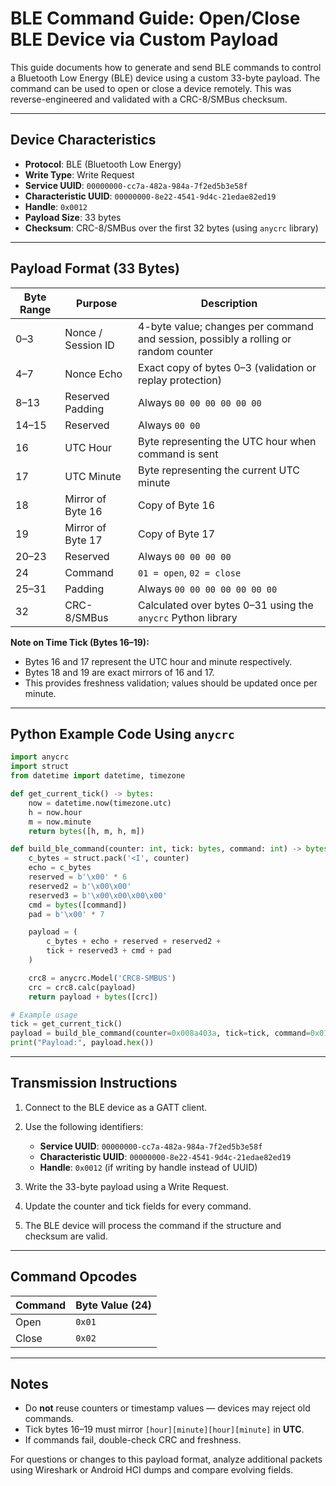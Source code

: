 # BLE Command Guide: Open/Close BLE Device via Custom Payload

This guide documents how to generate and send BLE commands to control a Bluetooth Low Energy (BLE) device using a custom 33-byte payload. The command can be used to open or close a device remotely. This was reverse-engineered and validated with a CRC-8/SMBus checksum.

---

## Device Characteristics

* **Protocol**: BLE (Bluetooth Low Energy)
* **Write Type**: Write Request
* **Service UUID**: `00000000-cc7a-482a-984a-7f2ed5b3e58f`
* **Characteristic UUID**: `00000000-8e22-4541-9d4c-21edae82ed19`
* **Handle**: `0x0012`
* **Payload Size**: 33 bytes
* **Checksum**: CRC-8/SMBus over the first 32 bytes (using `anycrc` library)

---

## Payload Format (33 Bytes)

| Byte Range | Purpose            | Description                                                                         |
| ---------- | ------------------ | ----------------------------------------------------------------------------------- |
| 0–3        | Nonce / Session ID | 4-byte value; changes per command and session, possibly a rolling or random counter |
| 4–7        | Nonce Echo         | Exact copy of bytes 0–3 (validation or replay protection)                           |
| 8–13       | Reserved Padding   | Always `00 00 00 00 00 00`                                                          |
| 14–15      | Reserved           | Always `00 00`                                                                      |
| 16         | UTC Hour           | Byte representing the UTC hour when command is sent                                 |
| 17         | UTC Minute         | Byte representing the current UTC minute                                            |
| 18         | Mirror of Byte 16  | Copy of Byte 16                                                                     |
| 19         | Mirror of Byte 17  | Copy of Byte 17                                                                     |
| 20–23      | Reserved           | Always `00 00 00 00`                                                                |
| 24         | Command            | `01 = open`, `02 = close`                                                           |
| 25–31      | Padding            | Always `00 00 00 00 00 00 00`                                                       |
| 32         | CRC-8/SMBus        | Calculated over bytes 0–31 using the `anycrc` Python library                        |

**Note on Time Tick (Bytes 16–19):**

* Bytes 16 and 17 represent the UTC hour and minute respectively.
* Bytes 18 and 19 are exact mirrors of 16 and 17.
* This provides freshness validation; values should be updated once per minute.

---

## Python Example Code Using `anycrc`

```python
import anycrc
import struct
from datetime import datetime, timezone

def get_current_tick() -> bytes:
    now = datetime.now(timezone.utc)
    h = now.hour
    m = now.minute
    return bytes([h, m, h, m])

def build_ble_command(counter: int, tick: bytes, command: int) -> bytes:
    c_bytes = struct.pack('<I', counter)
    echo = c_bytes
    reserved = b'\x00' * 6
    reserved2 = b'\x00\x00'
    reserved3 = b'\x00\x00\x00\x00'
    cmd = bytes([command])
    pad = b'\x00' * 7

    payload = (
        c_bytes + echo + reserved + reserved2 +
        tick + reserved3 + cmd + pad
    )

    crc8 = anycrc.Model('CRC8-SMBUS')
    crc = crc8.calc(payload)
    return payload + bytes([crc])

# Example usage
tick = get_current_tick()
payload = build_ble_command(counter=0x008a403a, tick=tick, command=0x01)
print("Payload:", payload.hex())
```

---

## Transmission Instructions

1. Connect to the BLE device as a GATT client.
2. Use the following identifiers:

   * **Service UUID**: `00000000-cc7a-482a-984a-7f2ed5b3e58f`
   * **Characteristic UUID**: `00000000-8e22-4541-9d4c-21edae82ed19`
   * **Handle**: `0x0012` (if writing by handle instead of UUID)
3. Write the 33-byte payload using a Write Request.
4. Update the counter and tick fields for every command.
5. The BLE device will process the command if the structure and checksum are valid.

---

## Command Opcodes

| Command | Byte Value (24) |
| ------- | --------------- |
| Open    | `0x01`          |
| Close   | `0x02`          |

---

## Notes

* Do **not** reuse counters or timestamp values — devices may reject old commands.
* Tick bytes 16–19 must mirror `[hour][minute][hour][minute]` in **UTC**.
* If commands fail, double-check CRC and freshness.

For questions or changes to this payload format, analyze additional packets using Wireshark or Android HCI dumps and compare evolving fields.
